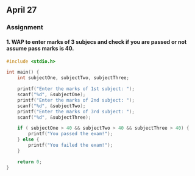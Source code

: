 ## April 27

### Assignment

#### 1. WAP to enter marks of 3 subjecs and check if you are passed or not assume pass marks is 40.

```c
#include <stdio.h>

int main() {
    int subjectOne, subjectTwo, subjectThree;

    printf("Enter the marks of 1st subject: ");
    scanf("%d", &subjectOne);
    printf("Enter the marks of 2nd subject: ");
    scanf("%d", &subjectTwo);
    printf("Enter the marks of 3rd subject: ");
    scanf("%d", &subjectThree);

    if ( subjectOne > 40 && subjectTwo > 40 && subjectThree > 40) {
        printf("You passed the exam!");
    } else {
        printf("You failed the exam!");
    }

    return 0;
}
```